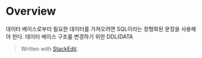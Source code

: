 # Overview

데이터 베이스로부터 필요한 데이터를 가져오려면 SQL이라는 정형화된 문장을 사용해야 한다. 데이터 베이스 구조를 변경하기 위한 DDL(DATA


> Written with [StackEdit](https://stackedit.io/).
<!--stackedit_data:
eyJoaXN0b3J5IjpbODM1MTE0MjQ1XX0=
-->